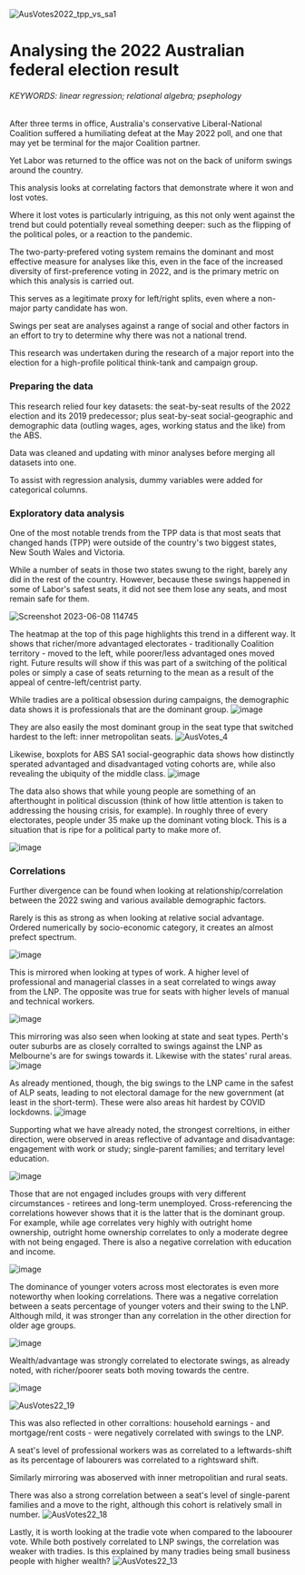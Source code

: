 ![AusVotes2022_tpp_vs_sa1](https://github.com/jckkrr/AusVotes2022_TPPanalysis/assets/69304112/0bbc1110-0973-4f6f-840b-b82f7c7adc9a)

# Analysing the 2022 Australian federal election result
###### KEYWORDS: linear regression; relational algebra; psephology

After three terms in office, Australia's conservative Liberal-National Coalition suffered a humiliating defeat at the May 2022 poll, and one that may yet be terminal for the major Coalition partner.

Yet Labor was returned to the office was not on the back of uniform swings around the country. 

This analysis looks at correlating factors that demonstrate where it won and lost votes. 

Where it lost votes is particularly intriguing, as this not only went against the trend but could potentially reveal something deeper: such as the flipping of the political poles, or a reaction to the pandemic.  

The two-party-prefered voting system remains the dominant and most effective measure for analyses like this, even in the face of the increased diversity of first-preference voting in 2022, and is the primary metric on which this analysis is carried out.

This serves as a legitimate proxy for left/right splits, even where a non-major party candidate has won.

Swings per seat are analyses against a range of social and other factors in an effort to try to determine why there was not a national trend. 

This research was undertaken during the research of a major report into the election for a high-profile political think-tank and campaign group.


### Preparing the data
This research relied four key datasets: the seat-by-seat results of the 2022 election and its 2019 predecessor; plus seat-by-seat social-geographic and demographic data (outling wages, ages, working status and the like) from the ABS.

Data was cleaned and updating with minor analyses before merging all datasets into one. 

To assist with regression analysis, dummy variables were added for categorical columns.

### Exploratory data analysis
One of the most notable trends from the TPP data is that most seats that changed hands (TPP) were outside of the country's two biggest states, New South Wales and Victoria. 

While a number of seats in those two states swung to the right, barely any did in the rest of the country. However, because these swings happened in some of Labor's safest seats, it did not see them lose any seats, and most remain safe for them.

![Screenshot 2023-06-08 114745](https://github.com/jckkrr/AusVotes2022_TPPanalysis/assets/69304112/40642ea4-32d3-4a53-a9d1-faa14177e242)

The heatmap at the top of this page highlights this trend in a different way. It shows that richer/more advantaged electorates - traditionally Coalition territory - moved to the left, while poorer/less advantaged ones moved right. Future results will show if this was part of a switching of the political poles or simply a case of seats returning to the mean as a result of the appeal of centre-left/centrist party.

While tradies are a political obsession during campaigns, the demographic data shows it is professionals that are the dominant group. 
![image](https://github.com/jckkrr/AusVotes2022_TPPanalysis/assets/69304112/3e9533b3-6333-47bc-a1ca-5d496162978c)

They are also easily the most dominant group in the seat type that switched hardest to the left: inner metropolitan seats.
![AusVotes_4](https://github.com/jckkrr/AusVotes2022_TPPanalysis/assets/69304112/54c9eb40-51a6-4f28-9965-2b37aa5908e4)

Likewise, boxplots for ABS SA1 social-geographic data shows how distinctly sperated advantaged and disadvantaged voting cohorts are, while also revealing the ubiquity of the middle class.
![image](https://github.com/jckkrr/AusVotes2022_TPPanalysis/assets/69304112/0cdb99f8-31df-4b00-8743-fc83f2d87927)

The data also shows that while young people are something of an afterthought in political discussion (think of how little attention is taken to addressing the housing crisis, for example). In roughly three of every electorates, people under 35 make up the dominant voting block. This is a situation that is ripe for a political party to make more of.

![image](https://github.com/jckkrr/AusVotes2022_TPPanalysis/assets/69304112/dae595ac-2cd8-4f29-800e-35b03704133f)

### Correlations


Further divergence can be found when looking at relationship/correlation between the 2022 swing and various available demographic factors. 

Rarely is this as strong as when looking at relative social advantage. Ordered numerically by socio-economic category, it creates an almost prefect spectrum. 

![image](https://github.com/jckkrr/AusVotes2022_TPPanalysis/assets/69304112/78620601-6769-42fb-affe-81f392230d5b)

This is mirrored when looking at types of work. A higher level of professional and managerial classes in a seat correlated to wings away from the LNP. The opposite was true for seats with higher levels of manual and technical workers.

![image](https://github.com/jckkrr/AusVotes2022_TPPanalysis/assets/69304112/fe457206-1b52-4d05-8a3c-91bf526e0a13)

This mirroring was also seen when looking at state and seat types. Perth's outer suburbs are as closely corralted to swings against the LNP as Melbourne's are for swings towards it. Likewise with the states' rural areas.
![image](https://github.com/jckkrr/AusVotes2022_TPPanalysis/assets/69304112/aa2f6256-4bbd-4113-b3c9-3419f1b6ed46)

As already mentioned, though, the big swings to the LNP came in the safest of ALP seats, leading to not electoral damage for the new government (at least in the short-term). These were also areas hit hardest by COVID lockdowns.
![image](https://github.com/jckkrr/AusVotes2022_TPPanalysis/assets/69304112/3d222e79-fa1e-4bc6-ac89-76dcafbd193a)


Supporting what we have already noted, the strongest correltions, in either direction, were observed in areas reflective of advantage and disadvantage: engagement with work or study; single-parent families; and territary level education. 

![image](https://github.com/jckkrr/AusVotes2022_TPPanalysis/assets/69304112/fa12f855-2d0a-49e5-b977-dc326633354d)

Those that are not engaged includes groups with very different circumstances - retirees and long-term unemployed. Cross-referencing the correlations however shows that it is the latter that is the dominant group. For example, while age correlates very highly with outright home ownership, outright home ownership correlates to only a moderate degree with not being engaged. There is also a negative correlation with education and income.

![image](https://github.com/jckkrr/AusVotes2022_TPPanalysis/assets/69304112/03178acb-e0bc-46c5-86da-5d192f3564b5)



The dominance of younger voters across most electorates is even more noteworthy when looking correlations. There was a negative correlation between a seats percentage of younger voters and their swing to the LNP. Although mild, it was stronger than any correlation in the other direction for older age groups.

![image](https://github.com/jckkrr/AusVotes2022_TPPanalysis/assets/69304112/ef05f3e0-3c59-4e68-b796-e026bc200a56)




Wealth/advantage was strongly correlated to electorate swings, as already noted, with richer/poorer seats both moving towards the centre. 

![image](https://github.com/jckkrr/AusVotes2022_TPPanalysis/assets/69304112/e552427c-2ff4-4ca0-95e4-72ba3beee46d)

![AusVotes22_19](https://github.com/jckkrr/AusVotes2022_TPPanalysis/assets/69304112/53699e74-857b-441e-a622-14b09cac1365)

This was also reflected in other corraltions: household earnings - and mortgage/rent costs - were negatively correlated with swings to the LNP.

A seat's level of professional workers was as correlated to a leftwards-shift as its percentage of labourers was correlated to a rightsward shift. 

Similarly mirroring was aboserved with inner metropolitian and rural seats.

There was also a strong correlation between a seat's level of single-parent families and a move to the right, although this cohort is relatively small in number.
![AusVotes22_18](https://github.com/jckkrr/AusVotes2022_TPPanalysis/assets/69304112/d8bf37f2-96ad-43ad-8a07-49002a9a541d)


Lastly, it is worth looking at the tradie vote when compared to the laboourer vote. While both postively correlated to LNP swings, the correlation was weaker with tradies. Is this explained by many tradies being small business people with higher wealth? 
![AusVotes22_13](https://github.com/jckkrr/AusVotes2022_TPPanalysis/assets/69304112/cf147a16-e134-466f-912f-61f3aecd7f99)





